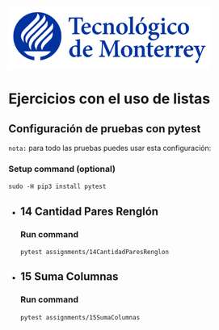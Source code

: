 ![Tec de Monterrey](images/logotecmty.png)
# Ejercicios con el uso de listas

## Configuración de pruebas con **pytest**

`nota:` para todo las pruebas puedes usar esta configuración:
### Setup command (optional)
```
sudo -H pip3 install pytest
```

- ## 14 Cantidad Pares Renglón
    ### Run command
    ```
    pytest assignments/14CantidadParesRenglon
    ```

- ## 15 Suma Columnas
    ### Run command
    ```
    pytest assignments/15SumaColumnas
    ```
